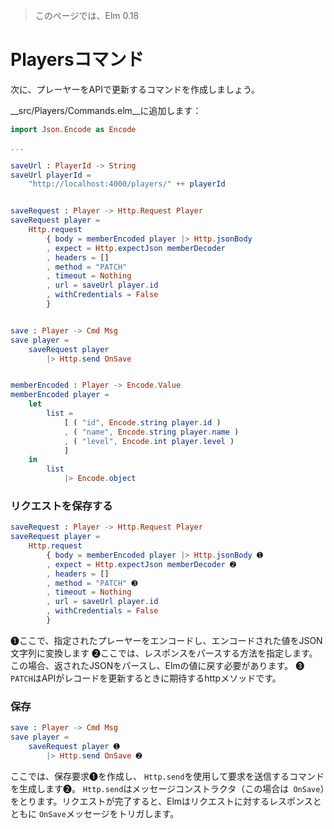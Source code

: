 >このページでは、Elm 0.18

# Playersコマンド

次に、プレーヤーをAPIで更新するコマンドを作成しましょう。

__src/Players/Commands.elm__に追加します：

```elm
import Json.Encode as Encode

...

saveUrl : PlayerId -> String
saveUrl playerId =
    "http://localhost:4000/players/" ++ playerId


saveRequest : Player -> Http.Request Player
saveRequest player =
    Http.request
        { body = memberEncoded player |> Http.jsonBody
        , expect = Http.expectJson memberDecoder
        , headers = []
        , method = "PATCH"
        , timeout = Nothing
        , url = saveUrl player.id
        , withCredentials = False
        }


save : Player -> Cmd Msg
save player =
    saveRequest player
        |> Http.send OnSave


memberEncoded : Player -> Encode.Value
memberEncoded player =
    let
        list =
            [ ( "id", Encode.string player.id )
            , ( "name", Encode.string player.name )
            , ( "level", Encode.int player.level )
            ]
    in
        list
            |> Encode.object
```

### リクエストを保存する

```elm
saveRequest : Player -> Http.Request Player
saveRequest player =
    Http.request
        { body = memberEncoded player |> Http.jsonBody ➊
        , expect = Http.expectJson memberDecoder ➋
        , headers = []
        , method = "PATCH" ➌
        , timeout = Nothing
        , url = saveUrl player.id
        , withCredentials = False
        }
```

➊ここで、指定されたプレーヤーをエンコードし、エンコードされた値をJSON文字列に変換します
➋ここでは、レスポンスをパースする方法を指定します。この場合、返されたJSONをパースし、Elmの値に戻す必要があります。
➌ `PATCH`はAPIがレコードを更新するときに期待するhttpメソッドです。

### 保存

```elm
save : Player -> Cmd Msg
save player =
    saveRequest player ➊
        |> Http.send OnSave ➋
```

ここでは、保存要求➊を作成し、 `Http.send`を使用して要求を送信するコマンドを生成します➋。
`Http.send`はメッセージコンストラクタ（この場合は` OnSave`）をとります。リクエストが完了すると、Elmはリクエストに対するレスポンスとともに `OnSave`メッセージをトリガします。
